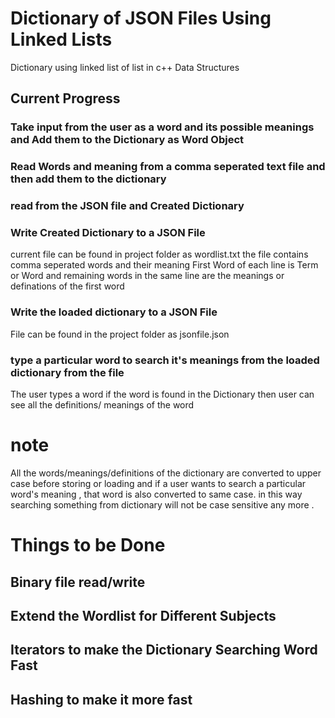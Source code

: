 # Dictionary of JSON Files Using Linked Lists
Dictionary using linked list of list in c++ Data Structures
## Current Progress
### Take input from the user as a word and its possible meanings and Add them to the Dictionary as Word Object
### Read Words and meaning from a comma seperated text file and then add them to the dictionary
### read from the JSON file and Created Dictionary
### Write Created Dictionary to a JSON File
current file can be found in project folder as wordlist.txt
the file contains comma seperated words and their meaning
First Word of each line is Term or Word and remaining words in the same line are the meanings or definations of the first word
### Write the loaded dictionary to a JSON File
File can be found in the project folder as jsonfile.json
### type a particular word to search it's meanings from the loaded dictionary from the file
The user types a word if the word is found in the Dictionary then user can see all the definitions/ meanings of the word 

# note 
All the words/meanings/definitions of the dictionary are converted to upper case before storing or loading 
and if a user wants to search a particular word's meaning , that word is also converted to same case. in this way searching something from dictionary will not be case sensitive any more .
# Things to be Done

## Binary file read/write
## Extend the Wordlist for Different Subjects
## Iterators to make the Dictionary Searching Word Fast
## Hashing to make it more fast 
